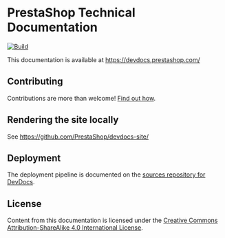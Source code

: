 # PrestaShop Technical Documentation

[![Build](https://github.com/PrestaShop/docs/actions/workflows/build.yml/badge.svg)](https://github.com/PrestaShop/docs/actions/workflows/build.yml)

This documentation is available at https://devdocs.prestashop.com/

## Contributing

Contributions are more than welcome! [Find out how](https://devdocs.prestashop.com/1.7/contribute/documentation/how/).

## Rendering the site locally

See https://github.com/PrestaShop/devdocs-site/

## Deployment

The deployment pipeline is documented on the [sources repository for DevDocs](https://github.com/PrestaShop/devdocs-site).

## License

Content from this documentation is licensed under the [Creative Commons Attribution-ShareAlike 4.0 International License](https://creativecommons.org/licenses/by-sa/4.0/).
